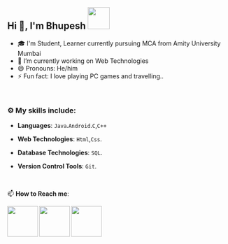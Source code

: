 ## Hi 👋, I'm Bhupesh <img src="https://media4.giphy.com/media/PgnpGT8tJsWfNabS8d/giphy.gif" width="50"> 

- 🎓 I'm Student, Learner currently pursuing MCA from Amity University Mumbai  
- 🔭 I’m currently working on Web Technologies
- 😄 Pronouns: He/him
- ⚡ Fun fact: I love playing PC games and travelling..

<br>


### :gear: My skills include:

- **Languages**: `Java`.`Android`.`C`,`C++` 

- **Web Technologies**: `Html`,`Css`.

- **Database Technologies**: `SQL`.

- **Version Control Tools**: `Git`.


<br>


📫 **How to Reach me**: 
 

<a href="https://www.linkedin.com/in/bhupesh-dhapola-aa3990173">
  <img align="left" width=70px src="https://img.icons8.com/clouds/100/000000/linkedin.png"/>
</a> 
<a href="mailto:bhupeshdhapola@gmail.com">
  <img align="left" width=70px src="https://img.icons8.com/clouds/100/000000/gmail.png"/>
</a>
<a href="https://instagram.com/bhupesh_dhapola__">
  <img align="left" width=70px src="https://img.icons8.com/clouds/100/000000/instagram.png"/>
</a>

</br>
<br>
<br>
<br>
<br>
